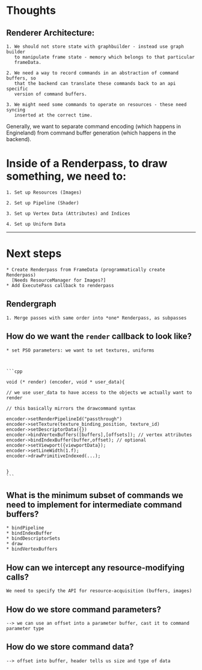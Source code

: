 
# Thoughts

## Renderer Architecture: 

	1. We should not store state with graphbuilder - instead use graph builder
	   to manipulate frame state - memory which belongs to that particular
	   frameData.
  
	2. We need a way to record commands in an abstraction of command buffers, so
	   that the backend can translate these commands back to an api specific
	   version of command buffers.
  
	3. We might need some commands to operate on resources - these need syncing
	   inserted at the correct time.

Generally, we want to separate command encoding (which happens in Engineland)
from command buffer generation (which happens in the backend). 

# Inside of a Renderpass, to draw something, we need to:

	1. Set up Resources (Images)

	2. Set up Pipeline (Shader)

	3. Set up Vertex Data (Attributes) and Indices

	4. Set up Uniform Data

--------------------------------------------------------------------------------

# Next steps

	* Create Renderpass from FrameData (programmatically create Renderpass)
	  [Needs ResourceManager for Images?]
	* Add ExecutePass callback to renderpass

## Rendergraph

	1. Merge passes with same order into *one* Renderpass, as subpasses
	
## How do we want the `render` callback to look like?

    * set PSO parameters: we want to set textures, uniforms
    


	```cpp
	
	void (* render) (encoder, void * user_data){
	
	// we use user_data to have access to the objects we actually want to
	render

    // this basically mirrors the drawcommand syntax
    
	encoder->setRenderPipelineId("passthrough")
	encoder->setTexture(texture_binding_position, texture_id)
	encoder->setDescriptorData({})
    encoder->bindVertexBuffers([buffers],[offsets]); // vertex attributes
    encoder->bindIndexBuffer(buffer,offset); // optional
    encoder->setViewport({viewportData});
    encoder->setLineWidth(1.f);
    encoder->drawPrimitiveIndexed(...);
        

	}
	```

## What is the minimum subset of commands we need to implement for intermediate command buffers?

	* bindPipeline
	* bindIndexBuffer
	* bindDescriptorSets
	* draw
	* bindVertexBuffers

## How can we intercept any resource-modifying calls?

    We need to specify the API for resource-acquisition (buffers, images)

## How do we store command parameters?
	--> we can use an offset into a parameter buffer, cast it to command
	parameter type
## How do we store command data?
	--> offset into buffer, header tells us size and type of data
